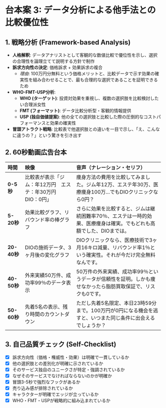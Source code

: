 # 台本案 3: データ分析による他手法との比較優位性

## 1. 戦略分析 (Framework-based Analysis)

* **人格解釈**: データアナリストとして客観的な数値比較で優位性を示し、選択の合理性を論理立てて説明する方針で制作
* **訴求方向性の決定**: 価格訴求 + 効果訴求の複合
    * *理由*: 100万円分無料という価格メリットと、比較データで示す効果の確実性を組み合わせることで、最も合理的な選択であることを証明できるため
* **WHO-FMT-USP分析**:
    * **WHO (ターゲット)**: 投資対効果を重視し、複数の選択肢を比較検討したい合理派女性
    * **FMT (フォーマット)**: データ比較分析型・客観的情報提供
    * **USP (独自価値提案)**: 他の全ての選択肢と比較した際の圧倒的なコストパフォーマンスと効果の確実性
* **冒頭アトラクト戦略**: 比較表で他選択肢との違いを一目で示し、「え、こんなに違うの？」という驚きを引き出す

## 2. 60秒動画広告台本

| 時間      | 映像                               | 音声（ナレーション・セリフ）                               | 
| :-------- | :--------------------------------- | :--------------------------------------------------------- |
| **0-5秒** | 比較表が表示「ジム：年12万円　エステ：年30万円　DIO：0円」 | 痩身方法の費用を比較してみました。ジム年12万、エステ年30万、医療痩身100万…でもDIOクリニックなら0円？ |
| **5-20秒**| 効果比較グラフ、リバウンド率の棒グラフ | さらに効果を比較すると、ジムは継続困難率70％、エステは一時的効果、医療痩身は確実。でもどれも高額でした、DIOまでは。 |
| **20-40秒**| DIOの施術データ、3ヶ月後の変化グラフ | DIOクリニックなら、医療技術で3ヶ月16キロ減量、リバウンド率1％という確実性。それが今だけ完全無料なんです。 |
| **40-50秒**| 外来実績50万件、成功率99％のデータ表示 | 50万件の外来実績、成功率99％というデータが信頼性を証明。しかも痩せなかったら脂肪買取保証で、リスクも0です。 |
| **50-60秒**| 先着5名の表示、残り時間のカウントダウン | ただし先着5名限定、本日23時59分まで。100万円が0円になる機会を逃すと、いつまた同じ条件に出会えるでしょうか？ |

## 3. 自己品質チェック (Self-Checklist)

- [x] 訴求方向性（価格・権威性・効果）は明確で一貫しているか
- [x] 他の選択肢との差別化が明確に示されているか
- [x] そのサービス独自のユニークさが特定・強調されているか
- [x] なぜそのサービスでなければならないのかが明確か
- [x] 冒頭3-5秒で強烈なフックがあるか
- [x] 売り込み感が排除されているか
- [x] キャラクターが明確でエッジが立っているか
- [x] WHO・FMT・USPが戦略的に組み込まれているか